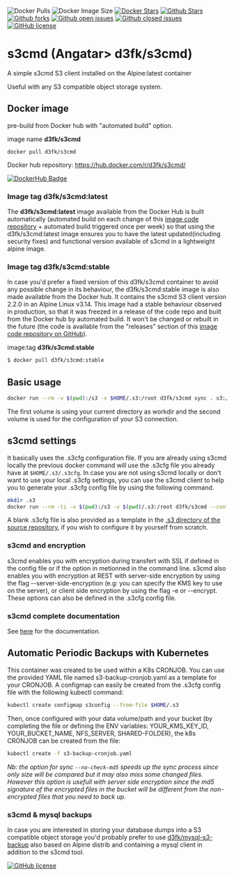 ![Docker Pulls](https://badgen.net/docker/pulls/d3fk/s3cmd?icon=docker&label=pulls) ![Docker Image Size](https://badgen.net/docker/size/d3fk/kubectl/latest?icon=docker&label=image%20size) [![Docker Stars](https://badgen.net/docker/stars/d3fk/s3cmd?icon=docker&label=stars)](https://hub.docker.com/r/d3fk/s3cmd) [![Github Stars](https://badgen.net/github/stars/Angatar/s3cmd?icon=github&color=green)](https://github.com/Angatar/s3cmd) [![Github forks](https://badgen.net/github/forks/Angatar/s3cmd?icon=github)](https://github.com/Angatar/s3cmd) [![Github open issues](https://badgen.net/github/open-issues/Angatar/s3cmd?icon=github)](https://github.com/Angatar/s3cmd/issues) [![Github closed issues](https://badgen.net/github/closed-issues/Angatar/s3cmd?icon=github)](https://github.com/Angatar/s3cmd/issues?q=is%3Aissue+is%3Aclosed) [![GitHub license](https://img.shields.io/github/license/Angatar/s3cmd)](https://github.com/Angatar/s3cmd/blob/master/LICENSE)
# s3cmd (Angatar> d3fk/s3cmd)
A simple s3cmd S3 client installed on the Alpine:latest container

Useful with any S3 compatible object storage system.

## Docker image

pre-build from Docker hub with "automated build" option.

image name **d3fk/s3cmd**

`docker pull d3fk/s3cmd`

Docker hub repository: https://hub.docker.com/r/d3fk/s3cmd/

[![DockerHub Badge](https://dockeri.co/image/d3fk/s3cmd)](https://hub.docker.com/r/d3fk/s3cmd)


### Image tag d3fk/s3cmd:latest

The **d3fk/s3cmd:latest** image available from the Docker Hub is built automatically (automated build on each change of this [image code repository](https://github.com/Angatar/s3cmd) + automated build triggered once per week) so that using the d3fk/s3cmd:latest image ensures you to have the latest updated(including security fixes) and functional version available of s3cmd in a lightweight alpine image.

### Image tag d3fk/s3cmd:stable
In case you'd prefer a fixed version of this d3fk/s3cmd container to avoid any possible change in its behaviour, the d3fk/s3cmd:stable image is also made available from the Docker hub. It contains the s3cmd S3 client version 2.2.0 in an Alpine Linux v3.14. This image had a stable behaviour observed in production, so that it was freezed in a release of the code repo and built from the Docker hub by automated build. It won't be changed or rebuilt in the future (the code is available from the "releases" section of this [image code repository on GitHub](https://github.com/Angatar/s3cmd)).

image:tag **d3fk/s3cmd:stable**
```sh
$ docker pull d3fk/s3cmd:stable
```


## Basic usage

```sh
docker run --rm -v $(pwd):/s3 -v $HOME/.s3:/root d3fk/s3cmd sync . s3://bucket-name
```
The first volume is using your current directory as workdir and the second volume is used for the configuration of your S3 connection.

## s3cmd settings

It basically uses the .s3cfg configuration file. If you are already using s3cmd locally the previous docker command will use the .s3cfg file you already have at ``$HOME/.s3/.s3cfg``. In case you are not using s3cmd locally or don't want to use your local .s3cfg settings, you can use the s3cmd client to help you to generate your .s3cfg config file by using the following command.

```sh
mkdir .s3
docker run --rm -ti -v $(pwd):/s3 -v $(pwd)/.s3:/root d3fk/s3cmd --configure
```
A blank .s3cfg file is also provided as a template in the [.s3 directory of the source repository](https://github.com/Angatar/s3cmd/tree/master/.s3), if you wish to configure it by yourself from scratch.

### s3cmd and encryption
s3cmd enables you with encryption during transfert with SSL if defined in the config file or if the option in metionned in the command line.
s3cmd also enables you with encryption at REST with server-side encryption by using the flag --server-side-encryption (e.g: you can specify the KMS key to use on the server), or client side encryption by using the flag -e or --encrypt. These options can also be defined in the .s3cfg config file.

### s3cmd complete documentation

See [here](http://s3tools.org/usage) for the documentation.


## Automatic Periodic Backups with Kubernetes

This container was created to be used within a K8s CRONJOB.
You can use the provided YAML file named s3-backup-cronjob.yaml as a template for your CRONJOB.
A configmap can easily be created from the .s3cfg config file with the following kubectl command:
```sh
kubectl create configmap s3config --from-file $HOME/.s3
```
Then, once configured with your data volume/path and your bucket (by completing the file or defining the ENV variables: YOUR_KMS_KEY_ID, YOUR_BUCKET_NAME, NFS_SERVER, SHARED-FOLDER), the k8s CRONJOB can be created from the file:
```sh
kubectl create -f s3-backup-cronjob.yaml
```
*Nb: the option for sync `--no-check-md5` speeds up the sync process since only size will be compared but it may also miss some changed files. However this option is usefull with server side encryption since the md5 signature of the encrypted files in the bucket will be different from the non-encrypted files that you need to back up.*

### s3cmd & mysql backups

In case you are interested in storing your database dumps into a S3 compatible object storage you'd probably prefer to use [d3fk/mysql-s3-backup](https://hub.docker.com/r/d3fk/mysql-s3-backup) also based on Alpine distrib and containing a mysql client in addition to the s3cmd tool.

[![GitHub license](https://img.shields.io/github/license/Angatar/s3cmd)](https://github.com/Angatar/s3cmd/blob/master/LICENSE)
